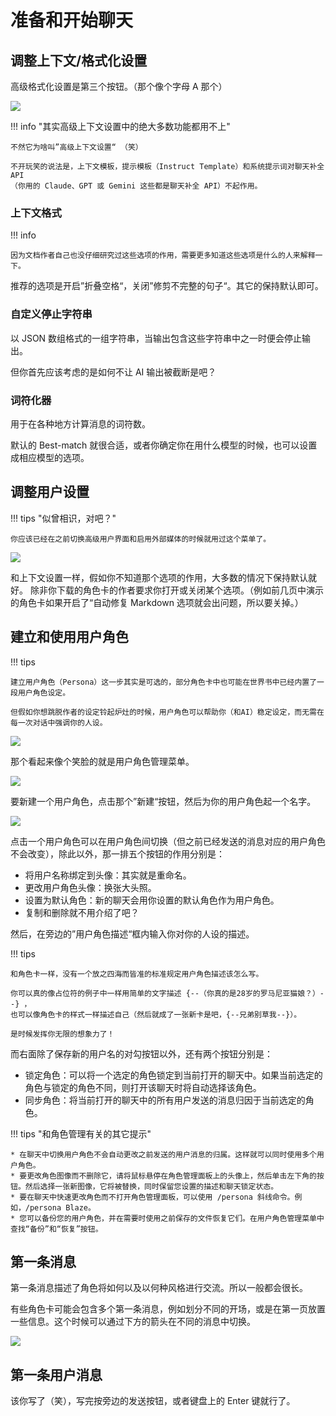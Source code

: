 # 准备和开始聊天

## 调整上下文/格式化设置

高级格式化设置是第三个按钮。（那个像个字母 A 那个）

![](../../_assets/sillytavern/context_settings.png)

!!! info "其实高级上下文设置中的绝大多数功能都用不上"

    不然它为啥叫”高级上下文设置“ （笑）

    不开玩笑的说法是，上下文模板，提示模板（Instruct Template）和系统提示词对聊天补全 API 
    （你用的 Claude、GPT 或 Gemini 这些都是聊天补全 API）不起作用。

### 上下文格式

!!! info 

    因为文档作者自己也没仔细研究过这些选项的作用，需要更多知道这些选项是什么的人来解释一下。

推荐的选项是开启”折叠空格“，关闭”修剪不完整的句子“。其它的保持默认即可。

### 自定义停止字符串

以 JSON 数组格式的一组字符串，当输出包含这些字符串中之一时便会停止输出。

但你首先应该考虑的是如何不让 AI 输出被截断是吧？

### 词符化器

用于在各种地方计算消息的词符数。

默认的 Best-match 就很合适，或者你确定你在用什么模型的时候，也可以设置成相应模型的选项。

## 调整用户设置

!!! tips "似曾相识，对吧？"

    你应该已经在之前切换高级用户界面和启用外部媒体的时候就用过这个菜单了。

![](../../_assets/sillytavern/user_settings.png)

和上下文设置一样，假如你不知道那个选项的作用，大多数的情况下保持默认就好。
除非你下载的角色卡的作者要求你打开或关闭某个选项。（例如前几页中演示的角色卡如果开启了“自动修复 Markdown
选项就会出问题，所以要关掉。）

## 建立和使用用户角色

!!! tips 

    建立用户角色（Persona）这一步其实是可选的，部分角色卡中也可能在世界书中已经内置了一段用户角色设定。

    但假如你想跳脱作者的设定铃起炉灶的时候，用户角色可以帮助你（和AI）稳定设定，而无需在每一次对话中强调你的人设。

![](../../_assets/sillytavern/persona_01.png)

那个看起来像个笑脸的就是用户角色管理菜单。

![](../../_assets/sillytavern/persona_02.png)

要新建一个用户角色，点击那个”新建“按钮，然后为你的用户角色起一个名字。

![](../../_assets/sillytavern/persona_03.png)

点击一个用户角色可以在用户角色间切换（但之前已经发送的消息对应的用户角色不会改变），除此以外，那一排五个按钮的作用分别是：

* 将用户名称绑定到头像：其实就是重命名。
* 更改用户角色头像：换张大头照。
* 设置为默认角色：新的聊天会用你设置的默认角色作为用户角色。
* 复制和删除就不用介绍了吧？

然后，在旁边的”用户角色描述“框内输入你对你的人设的描述。

!!! tips 

    和角色卡一样，没有一个放之四海而皆准的标准规定用户角色描述该怎么写。

    你可以真的像占位符的例子中一样用简单的文字描述 {--（你真的是28岁的罗马尼亚猫娘？）--} ，
    也可以像角色卡的样式一样描述自己（然后就成了一张新卡是吧，{--兄弟别草我--}）。

    是时候发挥你无限的想象力了！

而右面除了保存新的用户名的对勾按钮以外，还有两个按钮分别是：

* 锁定角色：可以将一个选定的角色锁定到当前打开的聊天中。如果当前选定的角色与锁定的角色不同，则打开该聊天时将自动选择该角色。
* 同步角色：将当前打开的聊天中的所有用户发送的消息归因于当前选定的角色。

!!! tips "和角色管理有关的其它提示"

    * 在聊天中切换用户角色不会自动更改之前发送的用户消息的归属。这样就可以同时使用多个用户角色。
    * 要更改角色图像而不删除它，请将鼠标悬停在角色管理面板上的头像上，然后单击左下角的按钮。然后选择一张新图像，它将被替换，同时保留您设置的描述和聊天锁定状态。
    * 要在聊天中快速更改角色而不打开角色管理面板，可以使用 /persona 斜线命令。例如，/persona Blaze。
    * 您可以备份您的用户角色，并在需要时使用之前保存的文件恢复它们。在用户角色管理菜单中查找“备份”和“恢复”按钮。

## 第一条消息

第一条消息描述了角色将如何以及以何种风格进行交流。所以一般都会很长。

有些角色卡可能会包含多个第一条消息，例如划分不同的开场，或是在第一页放置一些信息。这个时候可以通过下方的箭头在不同的消息中切换。

![](../../_assets/sillytavern/first_message.png)

## 第一条用户消息

该你写了（笑），写完按旁边的发送按钮，或者键盘上的 Enter 键就行了。

<!--

## 菜单中的其它功能

## 扩展功能

-->